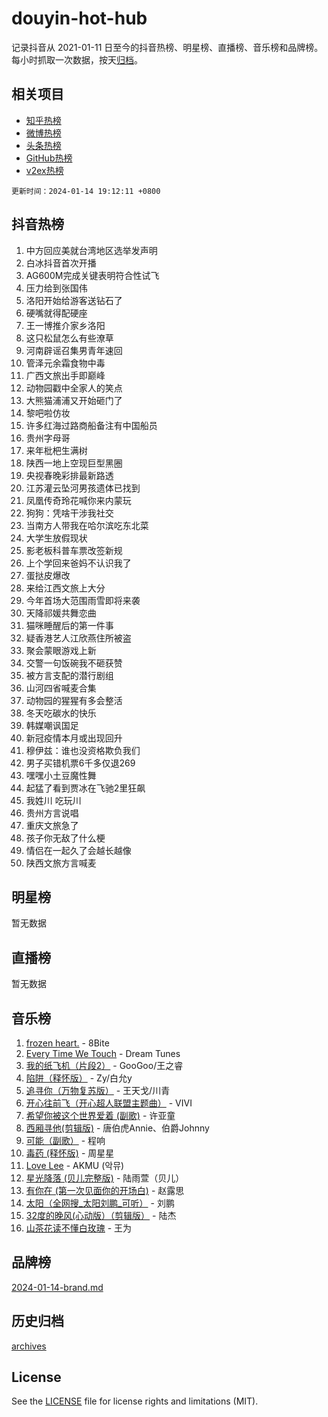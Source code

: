 # douyin-hot-hub

记录抖音从 2021-01-11 日至今的抖音热榜、明星榜、直播榜、音乐榜和品牌榜。每小时抓取一次数据，按天[归档](archives)。

## 相关项目

- [知乎热榜](https://github.com/lonnyzhang423/zhihu-hot-hub)
- [微博热榜](https://github.com/lonnyzhang423/weibo-hot-hub)
- [头条热榜](https://github.com/lonnyzhang423/toutiao-hot-hub)
- [GitHub热榜](https://github.com/lonnyzhang423/github-hot-hub)
- [v2ex热榜](https://github.com/lonnyzhang423/v2ex-hot-hub)


`更新时间：2024-01-14 19:12:11 +0800`

## 抖音热榜

1. 中方回应美就台湾地区选举发声明
1. 白冰抖音首次开播
1. AG600M完成关键表明符合性试飞
1. 压力给到张国伟
1. 洛阳开始给游客送钻石了
1. 硬嘴就得配硬座
1. 王一博推介家乡洛阳
1. 这只松鼠怎么有些潦草
1. 河南辟谣召集男青年速回
1. 管泽元余霜食物中毒
1. 广西文旅出手即巅峰
1. 动物园戳中全家人的笑点
1. 大熊猫浦浦又开始砸门了
1. 黎吧啦仿妆
1. 许多红海过路商船备注有中国船员
1. 贵州字母哥
1. 来年枇杷生满树
1. 陕西一地上空现巨型黑圈
1. 央视春晚彩排最新路透
1. 江苏灌云坠河男孩遗体已找到
1. 凤凰传奇玲花喊你来内蒙玩
1. 狗狗：凭啥干涉我社交
1. 当南方人带我在哈尔滨吃东北菜
1. 大学生放假现状
1. 影老板科普车票改签新规
1. 上个学回来爸妈不认识我了
1. 蛋挞皮爆改
1. 来给江西文旅上大分
1. 今年首场大范围雨雪即将来袭
1. 天降祁媛共舞恋曲
1. 猫咪睡醒后的第一件事
1. 疑香港艺人江欣燕住所被盗
1. 聚会蒙眼游戏上新
1. 交警一句饭碗我不砸获赞
1. 被方言支配的潜行剧组
1. 山河四省喊麦合集
1. 动物园的猩猩有多会整活
1. 冬天吃碳水的快乐
1. 韩媒嘲讽国足
1. 新冠疫情本月或出现回升
1. 穆伊兹：谁也没资格欺负我们
1. 男子买错机票6千多仅退269
1. 嘿嘿小土豆魔性舞
1. 起猛了看到贾冰在飞驰2里狂飙
1. 我姓川 吃玩川
1. 贵州方言说唱
1. 重庆文旅急了
1. 孩子你无敌了什么梗
1. 情侣在一起久了会越长越像
1. 陕西文旅方言喊麦

## 明星榜

暂无数据

## 直播榜

暂无数据

## 音乐榜

1. [frozen heart.](https://sf86-cdn-tos.douyinstatic.com/obj/tos-cn-ve-2774/oIIWJfyjIACZA9zQMtnJ6hQQhFC4vhCupoRBsO) - 8Bite
1. [Every Time We Touch](https://sf86-cdn-tos.douyinstatic.com/obj/tos-cn-ve-2774/ogN6lUKQeBBfEVhIOMikG1CcJjugxk1tztZyhP) - Dream Tunes
1. [我的纸飞机（片段2）](https://sf86-cdn-tos.douyinstatic.com/obj/tos-cn-ve-2774/oM2ZrKcg2CD5AeRB2gkeXOFB1IxAGJdZPazYHf) - GooGoo/王之睿
1. [陷阱（释怀版）](https://sf3-cdn-tos.douyinstatic.com/obj/tos-cn-ve-2774/oE8C21LeZrzKLDFfQYgMzx4GAIHageG5IzayY7) - Zy/白允y
1. [追寻你（万物复苏版）](https://sf86-cdn-tos.douyinstatic.com/obj/tos-cn-ve-2774/oYeAZJsbjIDit9APmBg8u6uDUQnHmoCf3gbo74) - 王天戈/川青
1. [开心往前飞（开心超人联盟主题曲）](https://sf86-cdn-tos.douyinstatic.com/obj/tos-cn-ve-2774/9d8fb7c82cf1421fb93a9fe925275e0a) - VIVI
1. [希望你被这个世界爱着 (副歌)](https://sf86-cdn-tos.douyinstatic.com/obj/tos-cn-ve-2774/oUHCmWQfZlE3QQBKBeD8rCFLpJzPgCpImhsxMt) - 许亚童
1. [西厢寻他(剪辑版)](https://sf86-cdn-tos.douyinstatic.com/obj/tos-cn-ve-2774/oUsAVfAQKlRNxEv5qxvIB8o5qmIWUcXbzJKJhw) - 唐伯虎Annie、伯爵Johnny
1. [可能（副歌）](https://sf86-cdn-tos.douyinstatic.com/obj/tos-cn-ve-2774/cde1731888894259b333569393c2fb51) - 程响
1. [毒药 (释怀版)](https://sf6-cdn-tos.douyinstatic.com/obj/tos-cn-ve-2774/oYILMEAzspdZBIzy4frJNB8ZHPHWAhiwowd4Ad) - 周星星
1. [Love Lee](https://sf86-cdn-tos.douyinstatic.com/obj/tos-cn-ve-2774/o05GbkJGbCBTdDnMtB0fwOYgkeZp23vrWQDQBS) - AKMU (악뮤)
1. [星光降落 (贝儿完整版)](https://sf86-cdn-tos.douyinstatic.com/obj/tos-cn-ve-2774/okwB9hAwyAtsFFkFBzAX1hOOfQuIoMNs0W2Mwr) - 陆雨萱（贝儿）
1. [有你在 (第一次见面你的开场白)](https://sf86-cdn-tos.douyinstatic.com/obj/tos-cn-ve-2774/oAthrQ3ClJBfI57uBoFEgNDYtNCZ0TSYQQfxQ0) - 赵露思
1. [太阳（全网搜_太阳刘鹏_可听）](https://sf6-cdn-tos.douyinstatic.com/obj/tos-cn-ve-2774/ogWbyIQnlBFImVbeDocRdCIYtBHlbJXgfZMvgz) - 刘鹏
1. [32度的晚风(心动版）（剪辑版）](https://sf86-cdn-tos.douyinstatic.com/obj/tos-cn-ve-2774/owNyabsyWdzUulxhoJfK8IBXgp0UMQAHpvGh2B) - 陆杰
1. [山茶花读不懂白玫瑰](https://sf6-cdn-tos.douyinstatic.com/obj/tos-cn-ve-2774/osfn8B7DktrRHEPJgPCfDbw7QDQEkwC16BxZg9) - 王为

## 品牌榜

[2024-01-14-brand.md](archives/2024-01-14-brand.md)

## 历史归档

[archives](archives)

## License

See the [LICENSE](LICENSE) file for license rights and limitations (MIT).
